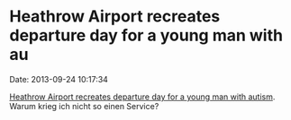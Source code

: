 Heathrow Airport recreates departure day for a young man with au
================================================================

Date: 2013-09-24 10:17:34

[Heathrow Airport recreates departure day for a young man with
autism](http://www.bbc.co.uk/news/health-23989422). Warum krieg ich
nicht so einen Service?
